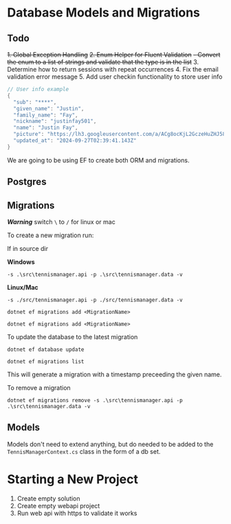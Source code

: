 ﻿# Database Models and Migrations

## Todo

~~1. Global Exception Handling~~
~~2. Enum Helper for Fluent Validation~~
 ~~- Convert the enum to a list of strings and validate that the type is in the list~~
3. Determine how to return sessions with repeat occurrences
4. Fix the email validation error message
5. Add user checkin functionality to store user info

```csharp
// User info example
{
  "sub": "****",
  "given_name": "Justin",
  "family_name": "Fay",
  "nickname": "justinfay501",
  "name": "Justin Fay",
  "picture": "https://lh3.googleusercontent.com/a/ACg8ocKjL2GczeHuZHJ5866A-boUi7uHRWXLZGYSTY0PCTA0HY7AQQc=s96-c",
  "updated_at": "2024-09-27T02:39:41.143Z"
}
```


We are going to be using EF to create both ORM and migrations. 

## Postgres



## Migrations

***Warning*** switch `\` to `/` for linux or mac

To create a new migration run: 

If in source dir

**Windows**
```
-s .\src\tennismanager.api -p .\src\tennismanager.data -v
```

**Linux/Mac**
```
-s ./src/tennismanager.api -p ./src/tennismanager.data -v
```

```
dotnet ef migrations add <MigrationName> 
```

```
dotnet ef migrations add <MigrationName> 
```

To update the database to the latest migration

```
dotnet ef database update
```

```
dotnet ef migrations list
```

This will generate a migration with a timestamp preceeding the given name.


To remove a migration

```
dotnet ef migrations remove -s .\src\tennismanager.api -p .\src\tennismanager.data -v
```


## Models

Models don't need to extend anything, but do needed to be added to the `TennisManagerContext.cs` class in the form of a db set. 


# Starting a New Project

1. Create empty solution
2. Create empty webapi project
3. Run web api with https to validate it works

